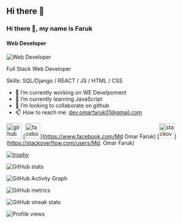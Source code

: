 ## Hi there 👋


### Hi there 👋, my name is Faruk
#### Web Developer
![Web Developer](https://arturssmirnovs.github.io/github-profile-readme-generator/images/banner.png)

Full Stack Web Developer

Skills: SQL/Django / REACT / JS / HTML / CSS

- 🔭 I’m currently working on WE Develpoment 
- 🌱 I’m currently learning JavaScript 
- 👯 I’m looking to collaborate on github 
- 📫 How to reach me: dev.omarfaruk01@gmail.com 


[<img src='https://cdn.jsdelivr.net/npm/simple-icons@3.0.1/icons/github.svg' alt='github' height='40'>](https://github.com/faruk03)  [<img src='https://cdn.jsdelivr.net/npm/simple-icons@3.0.1/icons/facebook.svg' alt='facebook' height='40'>](https://www.facebook.com/Md Omar Faruk)  [<img src='https://cdn.jsdelivr.net/npm/simple-icons@3.0.1/icons/stackoverflow.svg' alt='stackoverflow' height='40'>](https://stackoverflow.com/users/Md. Omar Faruk)  

[![trophy](https://github-profile-trophy.vercel.app/?username=faruk03)](https://github.com/ryo-ma/github-profile-trophy)

![GitHub stats](https://github-readme-stats.vercel.app/api?username=faruk03&show_icons=true)  

![GitHub Activity Graph](https://activity-graph.herokuapp.com/graph?username=faruk03)  

![GitHub metrics](https://metrics.lecoq.io/faruk03)  

![GitHub streak stats](https://github-readme-streak-stats.herokuapp.com/?user=faruk03)  

![Profile views](https://gpvc.arturio.dev/faruk03)  


